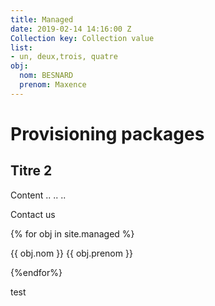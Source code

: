 ```yaml
---
title: Managed
date: 2019-02-14 14:16:00 Z
Collection key: Collection value
list:
- un, deux,trois, quatre
obj:
  nom: BESNARD
  prenom: Maxence
---
```


# Provisioning packages

## Titre 2

Content ..
..
..

Contact us

{% for obj in site.managed %}

{{ obj.nom }} {{ obj.prenom }}

{%endfor%}

test